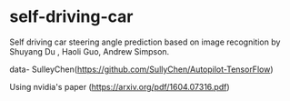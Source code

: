 # self-driving-car
Self driving car steering angle prediction based on image recognition by Shuyang Du , Haoli Guo, Andrew Simpson.

data- SulleyChen(https://github.com/SullyChen/Autopilot-TensorFlow)

Using nvidia's paper (https://arxiv.org/pdf/1604.07316.pdf)  


